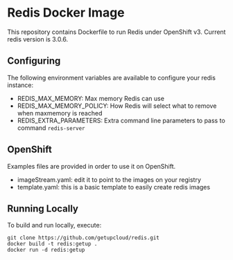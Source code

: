 Redis Docker Image
==================

This repository contains Dockerfile to run Redis under OpenShift v3.
Current redis version is 3.0.6.

Configuring
-----------

The following environment variables are available to configure your redis instance:

* REDIS_MAX_MEMORY: Max memory Redis can use
* REDIS_MAX_MEMORY_POLICY: How Redis will select what to remove when maxmemory is reached
* REDIS_EXTRA_PARAMETERS: Extra command line parameters to pass to command `redis-server`

OpenShift
---------

Examples files are provided in order to use it on OpenShift.

* imageStream.yaml: edit it to point to the images on your registry
* template.yaml: this is a basic template to easily create redis images

Running Locally
---------------

To build and run locally, execute:

    git clone https://github.com/getupcloud/redis.git
    docker build -t redis:getup .
    docker run -d redis:getup

